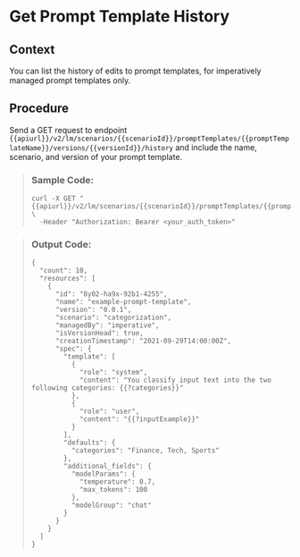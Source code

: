 <!-- loiodc204cfa3dab48a18102192b342600bc -->

# Get Prompt Template History



## Context

You can list the history of edits to prompt templates, for imperatively managed prompt templates only.



## Procedure

Send a GET request to endpoint `{{apiurl}}/v2/lm/scenarios/{{scenarioId}}/promptTemplates/{{promptTemplateName}}/versions/{{versionId}}/history` and include the name, scenario, and version of your prompt template.

 > ### Sample Code:  
> ```
> curl -X GET "{{apiurl}}/v2/lm/scenarios/{{scenarioId}}/promptTemplates/{{promptTemplateName}}/versions/{{versionId}}/history" \
>   -Header "Authorization: Bearer <your_auth_token>"
> ```

 > ### Output Code:  
> ```
> {
>   "count": 10,
>   "resources": [
>     {
>       "id": "8y02-ha9x-92b1-4255",
>       "name": "example-prompt-template",
>       "version": "0.0.1",
>       "scenario": "categorization",
>       "managedBy": "imperative",
>       "isVersionHead": true,
>       "creationTimestamp": "2021-09-29T14:00:00Z",
>       "spec": {
>         "template": [
>           {
>             "role": "system",
>             "content": "You classify input text into the two following categories: {{?categories}}"
>           },
>           {
>             "role": "user",
>             "content": "{{?inputExample}}"
>           }
>         ],
>         "defaults": {
>           "categories": "Finance, Tech, Sports"
>         },
>         "additional_fields": {
>           "modelParams": {
>             "temperature": 0.7,
>             "max_tokens": 100
>           },
>           "modelGroup": "chat"
>         }
>       }
>     }
>   ]
> }
> ```

